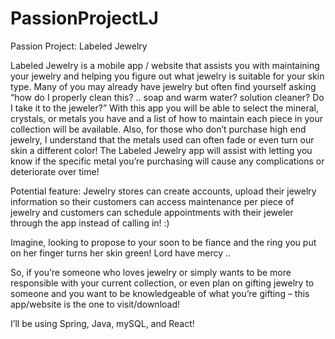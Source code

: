 # PassionProjectLJ
Passion Project: Labeled Jewelry 

Labeled Jewelry is a mobile app / website that assists you with maintaining your jewelry and helping you figure out what jewelry is suitable for your skin type. Many of you may already have jewelry but often find yourself asking “how do I properly clean this? .. soap and warm water? solution cleaner? Do I take it to the jeweler?” With this app you will be able to select the mineral, crystals, or metals you have and a list of how to maintain each piece in your collection will be available. Also, for those who don’t purchase high end jewelry, I understand that the metals used can often fade or even turn our skin a different color! The Labeled Jewelry app will assist with letting you know if the specific metal you’re purchasing will cause any complications or deteriorate over time!

Potential feature: Jewelry stores can create accounts, upload their jewelry information so their customers can access maintenance per piece of jewelry and customers can schedule appointments with their jeweler through the app instead of calling in! :) 

Imagine, looking to propose to your soon to be fiance and the ring you put on her finger turns her skin green! Lord have mercy .. 



So, if you’re someone who loves jewelry or simply wants to be more responsible with your current collection, or even plan on gifting jewelry to someone and you want to be knowledgeable of what you’re gifting – this app/website is the one to visit/download! 


I’ll be using Spring, Java, mySQL, and React!
